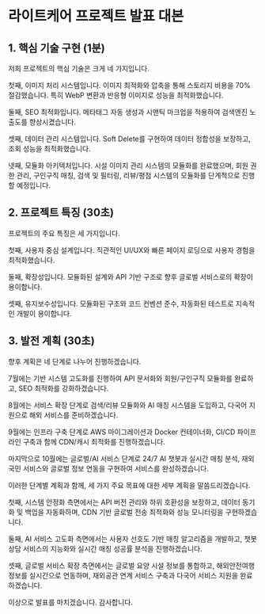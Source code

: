 # 라이트케어 프로젝트 발표 대본

## 1. 핵심 기술 구현 (1분)

저희 프로젝트의 핵심 기술은 크게 네 가지입니다.

첫째, 이미지 처리 시스템입니다.
이미지 최적화와 압축을 통해
스토리지 비용을 70% 절감했습니다.
특히 WebP 변환과 반응형 이미지로
성능을 최적화했습니다.

둘째, SEO 최적화입니다.
메타태그 자동 생성과 시맨틱 마크업을 적용하여
검색엔진 노출도를 향상시켰습니다.

셋째, 데이터 관리 시스템입니다.
Soft Delete를 구현하여 데이터 정합성을 보장하고,
조회 성능을 최적화했습니다.

넷째, 모듈화 아키텍처입니다.
시설 이미지 관리 시스템의 모듈화를 완료했으며,
회원 권한 관리, 구인구직 매칭, 검색 및 필터링,
리뷰/평점 시스템의 모듈화를 단계적으로 진행할 예정입니다.

## 2. 프로젝트 특징 (30초)

프로젝트의 주요 특징은 세 가지입니다.

첫째, 사용자 중심 설계입니다.
직관적인 UI/UX와 빠른 페이지 로딩으로
사용자 경험을 최적화했습니다.

둘째, 확장성입니다.
모듈화된 설계와 API 기반 구조로
향후 글로벌 서비스로의 확장이 용이합니다.

셋째, 유지보수성입니다.
모듈화된 구조와 코드 컨벤션 준수,
자동화된 테스트로 지속적인 개발이 용이합니다.

## 3. 발전 계획 (30초)

향후 계획은 네 단계로 나누어 진행하겠습니다.

7월에는 기반 시스템 고도화를 진행하여
API 문서화와 회원/구인구직 모듈화를 완료하고,
SEO 최적화를 강화하겠습니다.

8월에는 서비스 확장 단계로
검색/리뷰 모듈화와 AI 매칭 시스템을 도입하고,
다국어 지원으로 해외 서비스를 준비하겠습니다.

9월에는 인프라 구축 단계로
AWS 마이그레이션과 Docker 컨테이너화,
CI/CD 파이프라인 구축과 함께
CDN/캐시 최적화를 진행하겠습니다.

마지막으로 10월에는 글로벌/AI 서비스 단계로
24/7 AI 챗봇과 실시간 매칭 분석,
재외국민 서비스와 글로벌 정보 연동을
구현하여 서비스를 완성하겠습니다.

이러한 단계별 계획과 함께,
세 가지 주요 목표에 대한 세부 계획을 말씀드리겠습니다.

첫째, 시스템 안정화 측면에서는
API 버전 관리와 하위 호환성을 보장하고,
데이터 동기화 및 백업을 자동화하며,
CDN 기반 글로벌 전송 최적화와
성능 모니터링을 구현하겠습니다.

둘째, AI 서비스 고도화 측면에서는
사용자 선호도 기반 매칭 알고리즘을 개발하고,
챗봇 상담 서비스의 지능화와
실시간 매칭 성공률 분석을 진행하겠습니다.

셋째, 글로벌 서비스 확장 측면에서는
글로벌 요양 시설 정보를 통합하고,
해외안전여행 정보를 실시간으로 연동하며,
재외공관 연계 서비스 구축과
다국어 서비스 지원을 완료하겠습니다.

이상으로 발표를 마치겠습니다.
감사합니다.